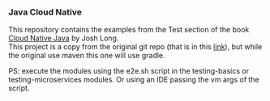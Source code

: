 ### Java Cloud Native

This repository contains the examples from the Test section of the book [Cloud Native Java](https://www.amazon.com/Cloud-Native-Java-Designing-Resilient/dp/1449374646) by Josh Long.   
This project is a copy from the original git repo (that is in this [link](https://github.com/cloud-native-java)), but while the original use maven this one will use gradle.

PS: execute the modules using the e2e.sh script in the testing-basics or testing-microservices modules. 
Or using an IDE passing the vm args of the script. 
